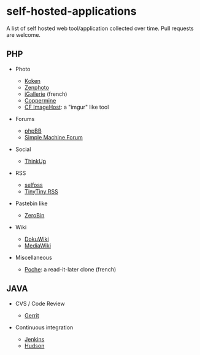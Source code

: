 self-hosted-applications
========================

A list of self hosted web tool/application collected over time. Pull requests are welcome.

PHP
---

+ Photo 
  + [Koken](http://koken.me)
  + [Zenphoto](http://www.zenphoto.org)
  + [iGallerie](http://www.igalerie.org) (french)
  + [Coppermine](http://coppermine-gallery.net/)
  + [CF ImageHost](http://www.codefuture.co.uk/projects/imagehost/): a "imgur" like tool
  
+ Forums
  + [phpBB](https://www.phpbb.com/)
  + [Simple Machine Forum](http://simplemachines.org/)

+ Social 
  + [ThinkUp](https://www.thinkup.com/) 

+ RSS
  + [selfoss](http://selfoss.aditu.de/)
  + [TinyTiny RSS](http://tt-rss.org/redmine/projects/tt-rss/wiki)

+ Pastebin like
  + [ZeroBin](http://sebsauvage.net/wiki/doku.php?id=php:zerobin)

+ Wiki
  + [DokuWiki](https://www.dokuwiki.org/dokuwiki)
  + [MediaWiki](http://www.mediawiki.org/)

+ Miscellaneous
  + [Poche](http://inthepoche.com/): a read-it-later clone (french)

JAVA
----
+ CVS / Code Review
  + [Gerrit](https://code.google.com/p/gerrit/)

+ Continuous integration
  + [Jenkins](http://jenkins-ci.org/)
  + [Hudson](http://hudson-ci.org/)
  


  

